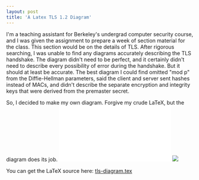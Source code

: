 ```yaml
---
layout: post
title: 'A Latex TLS 1.2 Diagram' 
---
```


I'm a teaching assistant for Berkeley's undergrad computer security course, and I was given the assignment to prepare a week of section material for the class. This section would be on the details of TLS. After rigorous searching, I was unable to find any diagrams accurately describing the TLS handshake. The diagram didn't need to be perfect, and it certainly didn't need to describe every possibility of error during the handshake. But it should at least be accurate. The best diagram I could find omitted "mod p" from the Diffie-Hellman parameters, said the client and server sent hashes instead of MACs, and didn't describe the separate encryption and integrity keys that were derived from the premaster secret.  

So, I decided to make my own diagram. Forgive my crude LaTeX, but the diagram does its job.
<object data="{{site.baseurl}}/public/tls-diagram.pdf" type="application/pdf" width="100%" height="550px">
    <embed src="{{site.baseurl}}/public/tls-diagram.pdf">
    <img src="{{site.baseurl}}/public/tls-diagram.png"/>
</object>

You can get the LaTeX source here: [tls-diagram.tex]({{site.baseurl}}/public/tls-diagram.tex)
